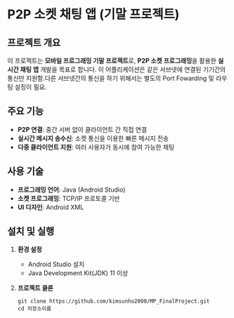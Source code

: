 # P2P 소켓 채팅 앱 (기말 프로젝트)

## 프로젝트 개요  
이 프로젝트는 **모바일 프로그래밍 기말 프로젝트**로, **P2P 소켓 프로그래밍**을 활용한 **실시간 채팅 앱** 개발을 목표로 합니다.
이 어플리케이션은 같은 서브넷에 연결된 기기간의 통신만 지원함.다른 서브넷간의 통신을 하기 위해서는 별도의 Port Fowarding 및 라우팅 설징이 필요.

## 주요 기능  
- **P2P 연결**: 중간 서버 없이 클라이언트 간 직접 연결  
- **실시간 메시지 송수신**: 소켓 통신을 이용한 빠른 메시지 전송  
- **다중 클라이언트 지원**: 여러 사용자가 동시에 참여 가능한 채팅 

## 사용 기술  
- **프로그래밍 언어**: Java (Android Studio)  
- **소켓 프로그래밍**: TCP/IP 프로토콜 기반  
- **UI 디자인**: Android XML

## 설치 및 실행  
1. **환경 설정**  
   - Android Studio 설치  
   - Java Development Kit(JDK) 11 이상  

2. **프로젝트 클론**  
   ```bash|zsh
   git clone https://github.com/kimsunho2000/MP_FinalProject.git
   cd 저장소이름  
